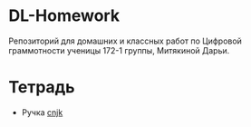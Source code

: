 # DL-Homework
Репозиторий для домашних и классных работ по Цифровой граммотности ученицы 172-1 группы, Митякиной Дарьи.
# Тетрадь 
* Ручка
[cnjk](www.girlsgogames.com "это ссылка на игры для девочек")
